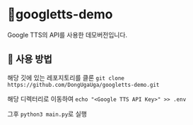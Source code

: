 # googletts-demo
Google TTS의 API를 사용한 데모버전입니다.

## 📖 사용 방법
해당 깃에 있는 레포지토리를 클론 `git clone https://github.com/DongUgaUga/googletts-demo.git`

해당 디렉터리로 이동하여 `echo "<Google TTS API Key>" >> .env`

그후 `python3 main.py`로 실행
